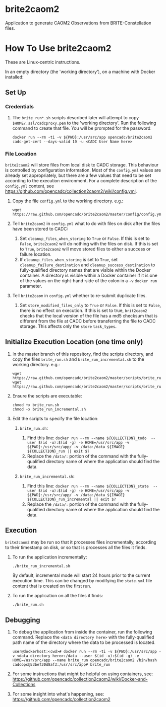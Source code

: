 # brite2caom2
Application to generate CAOM2 Observations from BRITE-Constellation files.

# How To Use brite2caom2

These are Linux-centric instructions.

In an empty directory (the 'working directory'), on a machine with Docker installed:

## Set Up

### Credentials

1. The `brite_run*.sh` scripts described later will attempt to copy `$HOME/.ssl/cadcproxy.pem` to the 'working directory'. Run the following command to create that file. You will be prompted for the password:

   ```
   docker run --rm -ti -v ${PWD}:/usr/src/app opencadc/brite2caom2 cadc-get-cert --days-valid 10 -u <CADC User Name here>
   ```

### File Location

`brite2caom2` will store files from local disk to CADC storage. This behaviour is controlled by configuration 
information. Most of the `config.yml` values are already set appropriately, but there are a few values that need to be 
set according to the execution environment. For a complete description of the `config.yml` content, see
https://github.com/opencadc/collection2caom2/wiki/config.yml.

1. Copy the file `config.yml` to the working directory. e.g.:

   ```
   wget https://raw.github.com/opencadc/brite2caom2/master/config/config.yml
   ```

1. Tell `brite2caom2` in `config.yml` what to do with files on disk after the files have been stored to CADC:
   1. Set `cleanup_files_when_storing` to `True` or `False`. If this is set to `False`, `brite2caom2` will do nothing with the files on disk.
   If this is set to `True`, `brite2caom2` will move stored files to either a success or failure location.
   2. If `cleanup_files_when_storing` is set to `True`, set `cleanup_failure_destination`  and `cleanup_success_destination` to fully-qualified directory names that are visible within the Docker container. A directory is visible within a Docker container if it
   is one of the values on the right-hand-side of the colon in a `-v` `docker run` parameter.

1. Tell `brite2caom` in `config.yml` whether to re-submit duplicate files. 
   1. Set `store_modified_files_only` to `True` or `False`. If this is set to `False`, there is no effect on execution. If this is set to true, `brit2caom2`
   checks that the local version of the file has a md5 checksum that is different from the file at CADC before transferring the file to CADC storage. This affects only the `store` `task_types`.


## Initialize Execution Location (one time only)

1. In the master branch of this repository, find the scripts directory, and copy the files `brite_run.sh`  and `brite_run_incremental.sh` to the working directory. e.g.:

   ```
   wget https://raw.github.com/opencadc/brite2caom2/master/scripts/brite_run.sh
   wget https://raw.github.com/opencadc/brite2caom2/master/scripts/brite_run_incremental.sh
   ```

1. Ensure the scripts are executable:

   ```
   chmod +x brite_run.sh
   chmod +x brite_run_incremental.sh
   ```

1. Edit the scripts to specify the file location:

   1. `brite_run.sh`:
      1. Find this line: `docker run --rm --name ${COLLECTION}_todo  --user $(id -u):$(id -g) -e HOME=/usr/src/app -v ${PWD}:/usr/src/app/ -v /data:/data ${IMAGE} ${COLLECTION}_run || exit $?`
      2. Replace the `/data/:` portion of the command with the fully-qualified directory name of where the application should find the data.

   1. `brite_run_incremental.sh`:
      1. Find this line: `docker run --rm --name ${COLLECTION}_state  --user $(id -u):$(id -g) -e HOME=/usr/src/app -v ${PWD}:/usr/src/app/ -v /data:/data ${IMAGE} ${COLLECTION}_run_incremental || exit $?`
      2. Replace the `/data/:` portion of the command with the fully-qualified directory name of where the application should find the data.

## Execution

`brite2caom2` may be run so that it processes files incrementally, according to their timestamp on disk, or so that is processes all the files it finds.

1. To run the application incrementally:

   ```
   ./brite_run_incremental.sh
   ```
   By default, incremental mode will start 24 hours prior to the current execution time. This can be changed by modifying the `state.yml` file content that is created on the first run.

1. To run the application on all the files it finds:

    ```
    ./brite_run.sh
    ```

## Debugging

1. To debug the application from inside the container, run the following command. Replace the `<data directory here>` with the fully-qualified path name of the directory where the data to be processed is located.

   ```
   user@dockerhost:<cwd># docker run --rm -ti -v ${PWD}:/usr/src/app -v <data directory here>:/data --user $(id -u):$(id -g) -e HOME=/usr/src/app --name brite_run opencadc/brite2caom2 /bin/bash
   cadcops@53bef30d8af3:/usr/src/app# brite_run
   ```

1. For some instructions that might be helpful on using containers, see:
https://github.com/opencadc/collection2caom2/wiki/Docker-and-Collections

1. For some insight into what's happening, see: https://github.com/opencadc/collection2caom2
